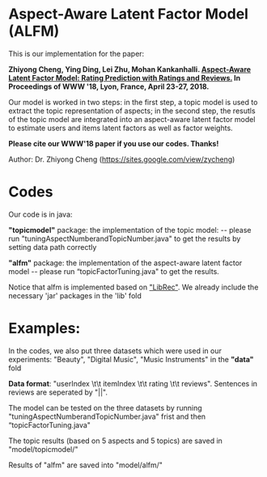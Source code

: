 Aspect-Aware Latent Factor Model (ALFM)
========

This is our implementation for the paper:

<b>Zhiyong Cheng, Ying Ding, Lei Zhu, Mohan Kankanhalli. [Aspect-Aware Latent Factor Model:  Rating Prediction with Ratings and Reviews.](https://dl.acm.org/citation.cfm?id=3186145)  In Proceedings of WWW '18, Lyon, France, April 23-27, 2018.</b>

Our model is worked in two steps: in the first step, a topic model is used to extract the topic representation of aspects; in the second step, the resutls of the topic model are integrated into an aspect-aware latent factor model to estimate users and items latent factors as well as factor weights.
 
 <b>Please cite our WWW'18 paper if you use our codes. Thanks!</b>
 
 Author: Dr. Zhiyong Cheng (https://sites.google.com/view/zycheng)

Codes
==
Our code is in java: 

<b>"topicmodel"</b> package: the implementation of the topic model: 
  --  please run "tuningAspectNumberandTopicNumber.java"  to get the results by setting data path correctly
 
<b>"alfm"</b> package: the implementation of the aspect-aware latent factor model
 -- please run “topicFactorTuning.java" to get the results. 
 
 Notice that alfm is implemented based on ["LibRec"](https://www.librec.net/). We already include the necessary 'jar' packages in the 'lib' fold
 
 Examples:
 ==
 In the codes, we also put three datasets which were used in our experiments: "Beauty", "Digital Music", "Music Instruments" in the <b> "data" </b> fold
 
   <b>Data format</b>: "userIndex \t\t itemIndex \t\t rating \t\t reviews". Sentences in reviews are seperated by "||".
 
 The model can be tested on the three datasets by running "tuningAspectNumberandTopicNumber.java" frist and then “topicFactorTuning.java"
 
 The topic results (based on 5 aspects and 5 topics) are saved in "model/topicmodel/"

 Results of "alfm" are saved into "model/alfm/"
